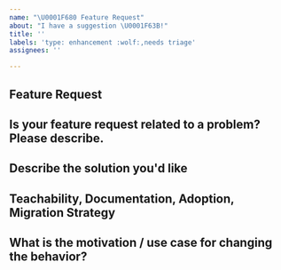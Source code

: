 ```yaml
---
name: "\U0001F680 Feature Request"
about: "I have a suggestion \U0001F63B!"
title: ''
labels: 'type: enhancement :wolf:,needs triage'
assignees: ''

---
```


## Feature Request

## Is your feature request related to a problem? Please describe.
<!-- A clear and concise description of what the problem is. Ex. I have an issue when [...] -->

## Describe the solution you'd like
<!-- A clear and concise description of what you want to happen. Add any considered drawbacks. -->

## Teachability, Documentation, Adoption, Migration Strategy
<!-- If you can, explain how users will be able to use this and possibly write out a version the docs. 
Maybe a screenshot or design? -->

## What is the motivation / use case for changing the behavior?
<!-- Describe the motivation or the concrete use case. -->